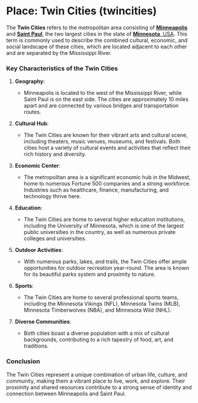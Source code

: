 # Place: Twin Cities (twincities)

The **Twin Cities** refers to the metropolitan area consisting of [**Minneapolis**](../932) and [**Saint Paul**](../981), the two largest cities in the state of [**Minnesota**, USA](../728). This term is commonly used to describe the combined cultural, economic, and social landscape of these cities, which are located adjacent to each other and are separated by the Mississippi River.

### Key Characteristics of the Twin Cities

1. **Geography**:

   - Minneapolis is located to the west of the Mississippi River, while Saint Paul is on the east side. The cities are approximately 10 miles apart and are connected by various bridges and transportation routes.

2. **Cultural Hub**:

   - The Twin Cities are known for their vibrant arts and cultural scene, including theaters, music venues, museums, and festivals. Both cities host a variety of cultural events and activities that reflect their rich history and diversity.

3. **Economic Center**:

   - The metropolitan area is a significant economic hub in the Midwest, home to numerous Fortune 500 companies and a strong workforce. Industries such as healthcare, finance, manufacturing, and technology thrive here.

4. **Education**:

   - The Twin Cities are home to several higher education institutions, including the University of Minnesota, which is one of the largest public universities in the country, as well as numerous private colleges and universities.

5. **Outdoor Activities**:

   - With numerous parks, lakes, and trails, the Twin Cities offer ample opportunities for outdoor recreation year-round. The area is known for its beautiful parks system and proximity to nature.

6. **Sports**:

   - The Twin Cities are home to several professional sports teams, including the Minnesota Vikings (NFL), Minnesota Twins (MLB), Minnesota Timberwolves (NBA), and Minnesota Wild (NHL).

7. **Diverse Communities**:
   - Both cities boast a diverse population with a mix of cultural backgrounds, contributing to a rich tapestry of food, art, and traditions.

### Conclusion

The Twin Cities represent a unique combination of urban life, culture, and community, making them a vibrant place to live, work, and explore. Their proximity and shared resources contribute to a strong sense of identity and connection between Minneapolis and Saint Paul.
